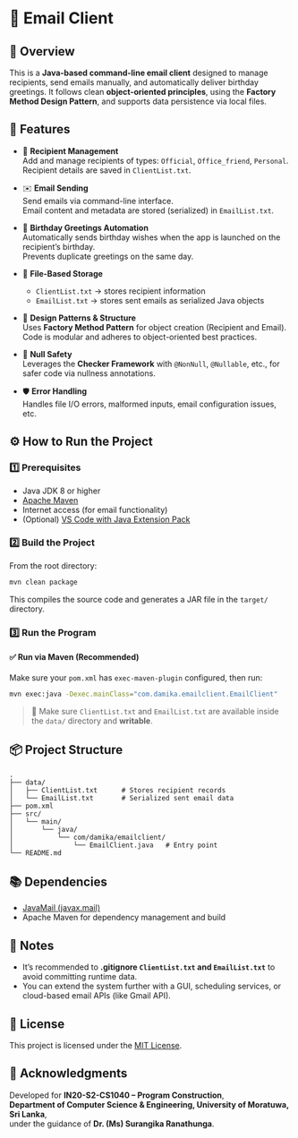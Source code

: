 # 📧 Email Client

## 🧾 Overview
This is a **Java-based command-line email client** designed to manage recipients, send emails manually, and automatically deliver birthday greetings. It follows clean **object-oriented principles**, using the **Factory Method Design Pattern**, and supports data persistence via local files.



## 🚀 Features

- 👥 **Recipient Management**  
  Add and manage recipients of types: `Official`, `Office_friend`, `Personal`.  
  Recipient details are saved in `ClientList.txt`.

- ✉️ **Email Sending**  
  Send emails via command-line interface.  
  Email content and metadata are stored (serialized) in `EmailList.txt`.

- 🎂 **Birthday Greetings Automation**  
  Automatically sends birthday wishes when the app is launched on the recipient’s birthday.  
  Prevents duplicate greetings on the same day.

- 💾 **File-Based Storage**  
  - `ClientList.txt` → stores recipient information  
  - `EmailList.txt` → stores sent emails as serialized Java objects

- 🧱 **Design Patterns & Structure**  
  Uses **Factory Method Pattern** for object creation (Recipient and Email).  
  Code is modular and adheres to object-oriented best practices.

- 🦺 **Null Safety**  
  Leverages the **Checker Framework** with `@NonNull`, `@Nullable`, etc., for safer code via nullness annotations.

- 🛡️ **Error Handling**  
  Handles file I/O errors, malformed inputs, email configuration issues, etc.



## ⚙️ How to Run the Project

### 1️⃣ Prerequisites

- Java JDK 8 or higher  
- [Apache Maven](https://maven.apache.org/)  
- Internet access (for email functionality) 
- (Optional) [VS Code with Java Extension Pack](https://marketplace.visualstudio.com/items?itemName=vscjava.vscode-java-pack)



### 2️⃣ Build the Project

From the root directory:

```bash
mvn clean package
```

This compiles the source code and generates a JAR file in the `target/` directory.



### 3️⃣ Run the Program

#### ✅ Run via Maven (Recommended)

Make sure your `pom.xml` has `exec-maven-plugin` configured, then run:

```bash
mvn exec:java -Dexec.mainClass="com.damika.emailclient.EmailClient"
```

> 📁 Make sure `ClientList.txt` and `EmailList.txt` are available inside the `data/` directory and **writable**.



## 📦 Project Structure

```
.
├── data/
│   ├── ClientList.txt      # Stores recipient records
│   └── EmailList.txt       # Serialized sent email data
├── pom.xml
├── src/
│   └── main/
│       └── java/
│           └── com/damika/emailclient/
│               └── EmailClient.java   # Entry point
└── README.md
```



## 📚 Dependencies

- [JavaMail (javax.mail)](https://javaee.github.io/javamail/)
- Apache Maven for dependency management and build



## 📝 Notes

- It’s recommended to **.gitignore `ClientList.txt` and `EmailList.txt`** to avoid committing runtime data.
- You can extend the system further with a GUI, scheduling services, or cloud-based email APIs (like Gmail API).



## 🪪 License

This project is licensed under the [MIT License](LICENSE).



## 🙏 Acknowledgments

Developed for **IN20-S2-CS1040 – Program Construction**,  
**Department of Computer Science & Engineering, University of Moratuwa, Sri Lanka**,  
under the guidance of **Dr. (Ms) Surangika Ranathunga**.